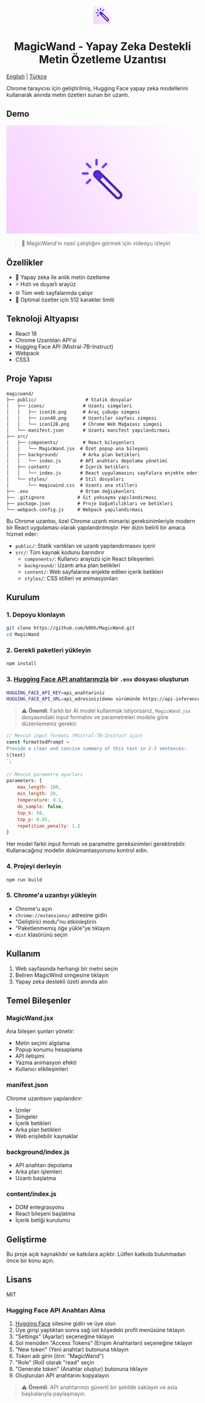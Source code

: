 <div align="center">
  <img src="public/icons/icon48.png" alt="MagicWind Logo" width="48" height="48">
  <h1>MagicWand - Yapay Zeka Destekli Metin Özetleme Uzantısı</h1>
</div>

[English](#magicwind---ai-text-summarizer-chrome-extension) | [Türkçe](#magicwind---yapay-zeka-destekli-metin-özetleme-uzantısı)

Chrome tarayıcısı için geliştirilmiş, Hugging Face yapay zeka modellerini kullanarak anında metin özetleri sunan bir uzantı. 

## Demo

[![MagicWand Demo](public/icons/thumb.png)](https://youtu.be/3uMqgfbR6IY)

> 🎥 MagicWand'ın nasıl çalıştığını görmek için videoyu izleyin

## Özellikler

- 🤖 Yapay zeka ile anlık metin özetleme
- ⚡ Hızlı ve duyarlı arayüz
- 🌐 Tüm web sayfalarında çalışır
- 📝 Optimal özetler için 512 karakter limiti

## Teknoloji Altyapısı

- React 18
- Chrome Uzantıları API'si
- Hugging Face API (Mistral-7B-Instruct)
- Webpack
- CSS3

## Proje Yapısı

```
magicwand/
├── public/                  # Statik dosyalar
│   ├── icons/              # Uzantı simgeleri
│   │   ├── icon16.png      # Araç çubuğu simgesi
│   │   ├── icon48.png      # Uzantılar sayfası simgesi
│   │   └── icon128.png     # Chrome Web Mağazası simgesi
│   └── manifest.json       # Uzantı manifest yapılandırması
├── src/
│   ├── components/         # React bileşenleri
│   │   └── MagicWand.jsx  # Özet popup ana bileşeni
│   ├── background/         # Arka plan betikleri
│   │   └── index.js       # API anahtarı depolama yönetimi
│   ├── content/           # İçerik betikleri
│   │   └── index.js       # React uygulamasını sayfalara enjekte eder
│   └── styles/            # Stil dosyaları
│       └── magicwind.css  # Uzantı ana stilleri
├── .env                   # Ortam değişkenleri
├── .gitignore            # Git yoksayma yapılandırması
├── package.json          # Proje bağımlılıkları ve betikleri
└── webpack.config.js     # Webpack yapılandırması
```

Bu Chrome uzantısı, özel Chrome uzantı mimarisi gereksinimleriyle modern bir React uygulaması olarak yapılandırılmıştır. Her dizin belirli bir amaca hizmet eder:

- `public/`: Statik varlıkları ve uzantı yapılandırmasını içerir
- `src/`: Tüm kaynak kodunu barındırır
  - `components/`: Kullanıcı arayüzü için React bileşenleri
  - `background/`: Uzantı arka plan betikleri
  - `content/`: Web sayfalarına enjekte edilen içerik betikleri
  - `styles/`: CSS stilleri ve animasyonları

## Kurulum

### 1. Depoyu klonlayın
```bash
git clone https://github.com/b0hh/MagicWand.git
cd MagicWand
```

### 2. Gerekli paketleri yükleyin
```bash
npm install
```

### 3. [Hugging Face API anahtarınızla](#hugging-face-api-anahtarı-alma) bir `.env` dosyası oluşturun
```bash
HUGGING_FACE_API_KEY=api_anahtariniz
HUGGING_FACE_API_URL=api_adresiniz(demo sürümünde https://api-inference.huggingface.co/models/mistralai/Mistral-7B-Instruct-v0.3)
```

> ⚠️ **Önemli**: Farklı bir AI model kullanmak istiyorsanız, `MagicWand.jsx` dosyasındaki input formatını ve parametreleri modele göre düzenlemeniz gerekir:

```javascript
// Mevcut input formatı (Mistral-7B-Instruct için)
const formattedPrompt = `
Provide a clear and concise summary of this text in 2-3 sentences:
${text}
`;

// Mevcut parametre ayarları
parameters: {
    max_length: 100,
    min_length: 20,
    temperature: 0.1,
    do_sample: false,
    top_k: 50,
    top_p: 0.85,
    repetition_penalty: 1.2
}
```

Her model farklı input formatı ve parametre gereksinimleri gerektirebilir. Kullanacağınız modelin dokümantasyonunu kontrol edin.

### 4. Projeyi derleyin
```bash
npm run build
```

### 5. Chrome'a uzantıyı yükleyin
- Chrome'u açın
- `chrome://extensions/` adresine gidin
- "Geliştirici modu"nu etkinleştirin
- "Paketlenmemiş öğe yükle"ye tıklayın
- `dist` klasörünü seçin

## Kullanım

1. Web sayfasında herhangi bir metni seçin
2. Beliren MagicWind simgesine tıklayın
3. Yapay zeka destekli özeti anında alın

## Temel Bileşenler

### MagicWand.jsx
Ana bileşen şunları yönetir:
- Metin seçimi algılama
- Popup konumu hesaplama
- API iletişimi
- Yazma animasyon efekti
- Kullanıcı etkileşimleri

### manifest.json
Chrome uzantısını yapılandırır:
- İzinler
- Simgeler
- İçerik betikleri
- Arka plan betikleri
- Web erişilebilir kaynaklar

### background/index.js
- API anahtarı depolama
- Arka plan işlemleri
- Uzantı başlatma

### content/index.js
- DOM entegrasyonu
- React bileşeni başlatma
- İçerik betiği kurulumu

## Geliştirme

Bu proje açık kaynaklıdır ve katkılara açıktır. Lütfen katkıda bulunmadan önce bir konu açın.

## Lisans

MIT

### Hugging Face API Anahtarı Alma

1. [Hugging Face](https://huggingface.co/) sitesine gidin ve üye olun
2. Üye girişi yaptıktan sonra sağ üst köşedeki profil menüsüne tıklayın
3. "Settings" (Ayarlar) seçeneğine tıklayın
4. Sol menüden "Access Tokens" (Erişim Anahtarları) seçeneğine tıklayın
5. "New token" (Yeni anahtar) butonuna tıklayın
6. Token adı girin (örn: "MagicWand")
7. "Role" (Rol) olarak "read" seçin
8. "Generate token" (Anahtar oluştur) butonuna tıklayın
9. Oluşturulan API anahtarını kopyalayın

> ⚠️ **Önemli**: API anahtarınızı güvenli bir şekilde saklayın ve asla başkalarıyla paylaşmayın.

